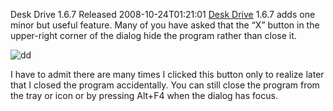 Desk Drive 1.6.7 Released
2008-10-24T01:21:01
[Desk Drive](/deskdrive) 1.6.7 adds one minor but useful feature. Many of you have asked that the “X” button in the upper-right corner of the dialog hide the program rather than close it.

![dd](http://az667460.vo.msecnd.net/cdn/images/blog/DeskDrive1.6.7Released_12C0B/dd.jpg)

I have to admit there are many times I clicked this button only to realize later that I closed the program accidentally. You can still close the program from the tray or icon or by pressing Alt+F4 when the dialog has focus.
